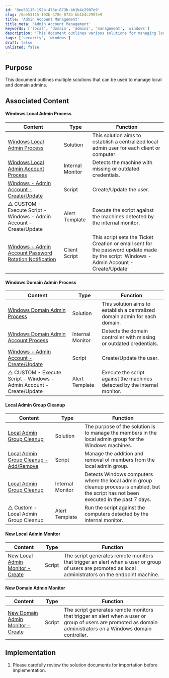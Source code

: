 ```yaml
---
id: '8ee53115-192b-478e-873b-bb1b4c2907e9'
slug: /8ee53115-192b-478e-873b-bb1b4c2907e9
title: 'Admin Account Management'
title_meta: 'Admin Account Management'
keywords: ['local', 'domain', 'admins', 'management', 'windows']
description: 'This document outlines various solutions for managing local and domain administrators effectively, including processes for creating, updating, and monitoring admin accounts on Windows machines.'
tags: ['security', 'windows']
draft: false
unlisted: false
---
```


## Purpose

This document outlines multiple solutions that can be used to manage local and domain admins.

## Associated Content

#### Windows Local Admin Process

| Content                                                                                           | Type           | Function                                                                                                    |
|---------------------------------------------------------------------------------------------------|----------------|-------------------------------------------------------------------------------------------------------------|
| [Windows Local Admin Process](/docs/f8c0fb81-16ab-4ba2-85ce-d84792a49f6b)                               | Solution       | This solution aims to establish a centralized local admin user for each client or computer                 |
| [Windows Local Admin Account Process](/docs/3ff4b4be-2bca-4ef2-80d6-8761cebaeb15) | Internal Monitor| Detects the machine with missing or outdated credentials.                                                  |
| [Windows - Admin Account - Create/Update](/docs/a3038ecc-f851-4327-b1ca-a4ca485f6f9c) | Script         | Create/Update the user.                                                                                    |
| △ CUSTOM - Execute Script - Windows - Admin Account - Create/Update                              | Alert Template | Execute the script against the machines detected by the internal monitor.                                  |
| [Windows - Admin Account Password Rotation Notification](/docs/1adeca30-5b12-4218-98c2-ff2806eae27e) | Client Script  | This script sets the Ticket Creation or email sent for the password update made by the script 'Windows - Admin Account - Create/Update' |

#### Windows Domain Admin Process

| Content                                                                                           | Type           | Function                                                                                                    |
|---------------------------------------------------------------------------------------------------|----------------|-------------------------------------------------------------------------------------------------------------|
| [Windows Domain Admin Process](/docs/47f6e5ab-064e-4f15-86e6-226a274b73dc)                             | Solution       | This solution aims to establish a centralized domain admin for each domain.                               |
| [Windows Domain Admin Account Process](/docs/6270f7b1-3cf6-433f-b6e9-b1300b545896) | Internal Monitor| Detects the domain controller with missing or outdated credentials.                                        |
| [Windows - Admin Account - Create/Update](/docs/a3038ecc-f851-4327-b1ca-a4ca485f6f9c) | Script         | Create/Update the user.                                                                                    |
| △ CUSTOM - Execute Script - Windows - Admin Account - Create/Update                              | Alert Template | Execute the script against the machines detected by the internal monitor.                                  |

#### Local Admin Group Cleanup

| Content                                                                                           | Type           | Function                                                                                                    |
|---------------------------------------------------------------------------------------------------|----------------|-------------------------------------------------------------------------------------------------------------|
| [Local Admin Group Cleanup](/docs/f65e32ea-dd71-436e-bb50-5607d23b8adb)                     | Solution       | The purpose of the solution is to manage the members in the local admin group for the Windows machines.    |
| [Local Admin Group Cleanup - Add/Remove](/docs/e228540f-e4f4-4e67-801f-cdff876f955f) | Script         | Manage the addition and removal of members from the local admin group.                                     |
| [Local Admin Group Cleanup](/docs/d49db584-9380-486d-a179-c014352f8be1)                     | Internal Monitor| Detects Windows computers where the local admin group cleanup process is enabled, but the script has not been executed in the past 7 days. |
| △ Custom - Local Admin Group Cleanup                                                              | Alert Template | Run the script against the computers detected by the internal monitor.                                     |

#### New Local Admin Monitor

| Content                                                                                           | Type   | Function                                                                                                    |
|---------------------------------------------------------------------------------------------------|--------|-------------------------------------------------------------------------------------------------------------|
| [New Local Admin Monitor - Create](/docs/c3e994ea-ed6d-4ae8-a4dc-0200d87208d5)          | Script | The script generates remote monitors that trigger an alert when a user or group of users are promoted as local administrators on the endpoint machine. |

#### New Domain Admin Monitor

| Content                                                                                           | Type   | Function                                                                                                    |
|---------------------------------------------------------------------------------------------------|--------|-------------------------------------------------------------------------------------------------------------|
| [New Domain Admin Monitor - Create](/docs/73adabc6-03cb-4979-9c62-97acc98308da)        | Script | The script generates remote monitors that trigger an alert when a user or group of users are promoted as domain administrators on a Windows domain controller. |

## Implementation

1. Please carefully review the solution documents for importation before implementation.


